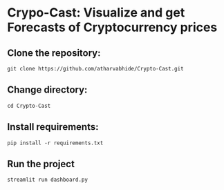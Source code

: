 # Crypo-Cast: Visualize and get Forecasts of Cryptocurrency prices

## Clone the repository:
```
git clone https://github.com/atharvabhide/Crypto-Cast.git
```

## Change directory:
```
cd Crypto-Cast
```

## Install requirements:
```
pip install -r requirements.txt
```

## Run the project
```
streamlit run dashboard.py
```
